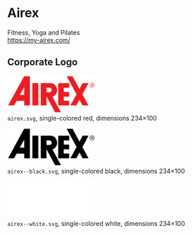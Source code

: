 # Airex

Fitness, Yoga and Pilates  
https://my-airex.com/


## Corporate Logo

<img src="airex.svg" alt="Original logo" width="200"/><br/>
`airex.svg`,
single-colored red,
dimensions 234×100

<img src="airex--black.svg" alt="Logo in black" width="200"/><br/>
`airex--black.svg`,
single-colored black,
dimensions 234×100

<img src="airex--white.svg" alt="Logo in white" width="200"/><br/>
`airex--white.svg`,
single-colored white,
dimensions 234×100
